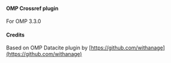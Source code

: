 #### OMP Crossref plugin

For OMP 3.3.0

####  Credits

Based on OMP Datacite plugin by [https://github.com/withanage](https://github.com/withanage)
